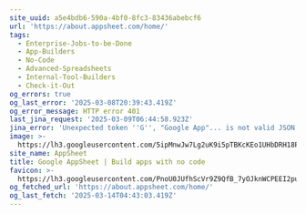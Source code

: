 ```yaml
---
site_uuid: a5e4bdb6-590a-4bf0-8fc3-83436abebcf6
url: 'https://about.appsheet.com/home/'
tags:
  - Enterprise-Jobs-to-be-Done
  - App-Builders
  - No-Code
  - Advanced-Spreadsheets
  - Internal-Tool-Builders
  - Check-it-Out
og_errors: true
og_last_error: '2025-03-08T20:39:43.419Z'
og_error_message: HTTP error 401
last_jina_request: '2025-03-09T06:44:58.923Z'
jina_error: 'Unexpected token ''G'', "Google App"... is not valid JSON'
image: >-
  https://lh3.googleusercontent.com/5ipMnwJw7Lg2uK9i5pTBKcKEo1UHbDRH18POfIiZ_UV9HfoAu1ewtjiQ3oDj-p3Sdrwhsr1n9o_rvWSqMSr629hjfAJkHG7MS59sjOcZtxFKshqMSQ
site_name: AppSheet
title: Google AppSheet | Build apps with no code
favicon: >-
  https://lh3.googleusercontent.com/PnoU0JUfhScVr9Z9QfB_7yOJknWCPEEI2puXiz9NVo0wE3tU88-7ZaLIwdfzlEl35QFb6dS0N7dgeK2C6_Pw6Yp-JgoWw5YhHFn7PptCwC5_mYTSbeHn
og_fetched_url: 'https://about.appsheet.com/home/'
og_last_fetch: '2025-03-14T04:43:03.419Z'
---
```


